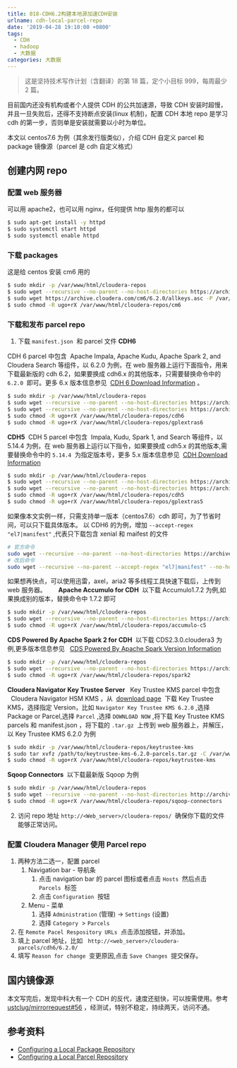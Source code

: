 ```yaml
---
title: 018-CDH6.2构建本地源加速CDH安装
urlname: cdh-local-parcel-repo
date: '2019-04-28 19:10:00 +0800'
tags:
  - CDH
  - hadoop
  - 大数据
categories: 大数据
---
```


> 这是坚持技术写作计划（含翻译）的第 18 篇，定个小目标 999，每周最少 2 篇。

目前国内还没有机构或者个人提供 CDH 的公共加速源，导致 CDH 安装时超慢，并且一旦失败后，还得不支持断点安装(linux 机制)，配置 CDH 本地 repo 是学习 cdh 的第一步，否则单是安装就需要以小时为单位。

<!-- more -->

本文以 centos7.6 为例（其余发行版类似），介绍 CDH 自定义 parcel 和 package 镜像源（parcel 是 cdh 自定义格式）

## 创建内网 repo

### 配置 web 服务器

可以用 apache2，也可以用 nginx，任何提供 http 服务的都可以

```bash
$ sudo apt-get install -y httpd
$ sudo systemctl start httpd
$ sudo systemctl enable httpd
```

### 下载 packages

这是给 centos 安装 cm6 用的

```bash
$ sudo mkdir -p /var/www/html/cloudera-repos
$ sudo wget --recursive --no-parent --no-host-directories https://archive.cloudera.com/cm6/6.2.0/redhat7/ -P /var/www/html/cloudera-repos
$ sudo wget https://archive.cloudera.com/cm6/6.2.0/allkeys.asc -P /var/www/html/cloudera-repos/cm6/6.2.0/
$ sudo chmod -R ugo+rX /var/www/html/cloudera-repos/cm6
```

### 下载和发布 parcel repo

1. 下载 `manifest.json`  和 parcel 文件
   **CDH6**

CDH 6 parcel 中包含  Apache Impala, Apache Kudu, Apache Spark 2, and Cloudera Search 等组件，以 6.2.0 为例，在 web 服务器上运行下面指令，用来下载最新版的 cdh 6.2，如果要换成 cdh6.x 的其他版本，只需要替换命令中的 `6.2.0`  即可。更多 6.x 版本信息参见  [CDH 6 Download Information](https://www.cloudera.com/documentation/enterprise/latest/topics/rg_cdh_6_download.html#cdh_download_info) 。

```bash
$ sudo mkdir -p /var/www/html/cloudera-repos
$ sudo wget --recursive --no-parent --no-host-directories https://archive.cloudera.com/cdh6/6.2.0/parcels/ -P /var/www/html/cloudera-repos
$ sudo wget --recursive --no-parent --no-host-directories https://archive.cloudera.com/gplextras6/6.2.0/parcels/ -P /var/www/html/cloudera-repos
$ sudo chmod -R ugo+rX /var/www/html/cloudera-repos/cdh6
$ sudo chmod -R ugo+rX /var/www/html/cloudera-repos/gplextras6
```

**CDH5** 
CDH 5 parcel 中包含  Impala, Kudu, Spark 1, and Search 等组件，以 5.14.4 为例，在 web 服务器上运行以下指令，如果要换成 cdh5.x 的其他版本,需要替换命令中的 `5.14.4`  为指定版本号，更多 5.x 版本信息参见  [CDH Download Information](https://www.cloudera.com/documentation/enterprise/release-notes/topics/cdh_vd_cdh_download.html)

```bash
$ sudo mkdir -p /var/www/html/cloudera-repos
$ sudo wget --recursive --no-parent --no-host-directories https://archive.cloudera.com/cdh5/parcels/5.14.4/ -P /var/www/html/cloudera-repos
$ sudo wget --recursive --no-parent --no-host-directories https://archive.cloudera.com/gplextras5/parcels/5.14.4/ -P /var/www/html/cloudera-repos
$ sudo chmod -R ugo+rX /var/www/html/cloudera-repos/cdh5
$ sudo chmod -R ugo+rX /var/www/html/cloudera-repos/gplextras5
```

如果像本文实例一样，只需支持单一版本（centos7.6）cdh 即可，为了节省时间，可以只下载具体版本。
以 CDH6 的为例，增加 `--accept-regex "el7|manifest"` ,代表只下载包含 xenial 和 maifest 的文件

```bash
# 官方命令
sudo wget --recursive --no-parent --no-host-directories https://archive.cloudera.com/cdh6/6.2.0/parcels/ -P /var/www/html/cloudera-repos
# 改后命令
sudo wget --recursive --no-parent --accept-regex "el7|manifest" --no-host-directories https://archive.cloudera.com/cdh6/6.2.0/parcels/ -P /var/www/html/cloudera-repos
```

如果想再快点，可以使用迅雷，axel，aria2 等多线程工具快速下载后，上传到 web 服务器。
      **Apache Accumulo for CDH** 
以下载 Accumulo1.7.2 为例,如果换成别的版本，替换命令中 1.7.2 即可

```bash
$ sudo mkdir -p /var/www/html/cloudera-repos
$ sudo wget --recursive --no-parent --no-host-directories https://archive.cloudera.com/accumulo-c5/parcels/1.7.2/ -P /var/www/html/cloudera-repos
$ sudo chmod -R ugo+rX /var/www/html/cloudera-repos/accumulo-c5
```

**CDS Powered By Apache Spark 2 for CDH** 
以下载 CDS2.3.0.cloudera3 为例,更多版本信息参见   [CDS Powered By Apache Spark Version Information](https://www.cloudera.com/documentation/spark2/latest/topics/spark2_packaging.html#versions)

```bash
$ sudo mkdir -p /var/www/html/cloudera-repos
$ sudo wget --recursive --no-parent --no-host-directories https://archive.cloudera.com/spark2/parcels/2.3.0.cloudera3/ -P /var/www/html/cloudera-repos
$ sudo chmod -R ugo+rX /var/www/html/cloudera-repos/spark2
```

**Cloudera Navigator Key Trustee Server** 
 Key Trustee KMS parcel 中包含   Cloudera Navigator HSM KMS ，从  [download page](http://www.cloudera.com/content/www/en-us/downloads/navigator/key-trustee-kms.html)  下载 Key Trustee KMS，选择指定 Version，比如 `Navigator Key Trustee KMS 6.2.0` ,选择 Package or Parcel,选择 `Parcel` ,选择 `DOWNLOAD NOW` ,将下载 Key Trustee KMS parcels 和 manifest.json ，将下载的 `.tar.gz`  上传到 web 服务器上，并解压，以 Key Trustee KMS 6.2.0 为例

```bash
$ sudo mkdir -p /var/www/html/cloudera-repos/keytrustee-kms
$ sudo tar xvfz /path/to/keytrustee-kms-6.2.0-parcels.tar.gz -C /var/www/html/cloudera-repos/keytrustee-kms --strip-components=1
$ sudo chmod -R ugo+rX /var/www/html/cloudera-repos/keytrustee-kms
```

**Sqoop Connectors** 
以下载最新版 Sqoop 为例

```bash
$ sudo mkdir -p /var/www/html/cloudera-repos
$ sudo wget --recursive --no-parent --no-host-directories http://archive.cloudera.com/sqoop-connectors/parcels/latest/ -P /var/www/html/cloudera-repos
$ sudo chmod -R ugo+rX /var/www/html/cloudera-repos/sqoop-connectors
```

2. 访问 repo 地址 `http://<Web_server>/cloudera-repos/`  确保你下载的文件能够正常访问。

### 配置 Cloudera Manager 使用 Parcel repo

1. 两种方法二选一，配置 parcel
   1. Navigation bar - 导航条
      1. 点击 navigation bar 的 parcel 图标或者点击 `Hosts`  然后点击 `Parcels`  标签
      1. 点击 `Configuration`  按钮
   2. Menu - 菜单
      1. 选择 `Administration` (管理) -> `Settings` (设置)
      1. 选择 `Category`  > `Parcels`
2. 在 `Remote Pacel Respository URLs`  点击添加按钮，并添加。
3. 填上 parcel 地址，比如   `http://<web_server>/cloudera-parcels/cdh6/6.2.0/`
4. 填写 `Reason for change`  变更原因,点击 `Save Changes`  提交保存。

## 国内镜像源

本文写完后，发现中科大有一个 CDH 的反代，速度还挺快，可以按需使用。参考 [ustclug/mirrorrequest#56](https://github.com/ustclug/mirrorrequest/issues/56) ，经测试，特别不稳定，持续两天，访问不通。

## 参考资料

- [Configuring a Local Package Repository](https://www.cloudera.com/documentation/enterprise/latest/topics/cm_ig_create_local_package_repo.html?cdoc-os=ubuntu+1604+xenial#internal_package_repo)
- [Configuring a Local Parcel Repository](https://www.cloudera.com/documentation/enterprise/latest/topics/cm_ig_create_local_parcel_repo.html)
